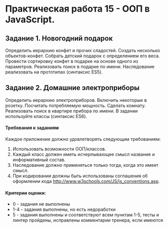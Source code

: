 # Практическая работа 15 - ООП в JavaScript.

## Задание 1. Новогодний подарок

Определить иерархию конфет и прочих сладостей. Создать несколько объектов-конфет. Собрать детский подарок с определением его веса. Провести сортировку конфет в подарке на основе одного из параметров. Реализовать поиск в подарке по имени. Наследование реализовать на прототипах (синтаксис ES5).<br>

## Задание 2. Домашние электроприборы

Определить иерархию электроприборов. Включить некоторые в розетку. Посчитать потребляемую мощность. Сделать комнату. Реализовать поиск в квартире прибора по имени. В задании используйте классы (синтаксис ES6).

#### Требования к заданиям
Каждое приложение должно удовлетворять следующим требованиям:

1. Использовать возможности ООП/классов.
2. Каждый класс должен иметь исчерпывающее смысл название и информативный состав.
3. Наследование должно применяться только тогда, когда это имеет смысл.
4. При кодировании должны быть использованы соглашения об оформлении кода http://www.w3schools.com/JS/js_conventions.asp.

#### Критерии оценки: 
- 0 - задания не выполнены
- 1-4 - задания выполнены, но есть недоработки
- 5 - задания выполнены и соответствуют всем пунктам 1-5, тесты и линтер пройдены, исправлены комментарии тренера, если имеются
